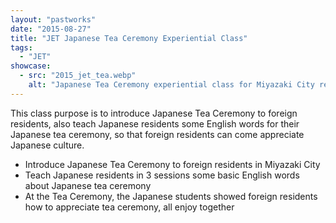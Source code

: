 ```yaml
---
layout: "pastworks"
date: "2015-08-27"
title: "JET Japanese Tea Ceremony Experiential Class"
tags:
  - "JET"
showcase:
  - src: "2015_jet_tea.webp"
    alt: "Japanese Tea Ceremony experiential class for Miyazaki City residents"
---
```

This class purpose is to introduce Japanese Tea Ceremony to foreign residents, also teach Japanese residents some English words for their Japanese tea ceremony, so that foreign residents can come appreciate Japanese culture.

- Introduce Japanese Tea Ceremony to foreign residents in Miyazaki City
- Teach Japanese residents in 3 sessions some basic English words about Japanese tea ceremony
- At the Tea Ceremony, the Japanese students showed foreign residents how to appreciate tea ceremony, all enjoy together
